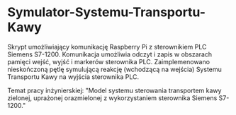 # Symulator-Systemu-Transportu-Kawy
Skrypt umożliwiający komunikację Raspberry Pi z sterownikiem PLC Siemens S7-1200.
Komunikacja umożliwia odczyt i zapis w obszarach pamięci wejść, wyjść i markerów sterownika PLC.
Zaimplemenowano nieskończoną pętlę symulującą reakcję (wchodzącą na wejścia) Systemu Transportu Kawy na wyjścia sterownika PLC.

Temat pracy inżynierskiej: "Model systemu sterowania transportem kawy zielonej, uprażonej orazmielonej z wykorzystaniem sterownika Siemens S7-1200."
